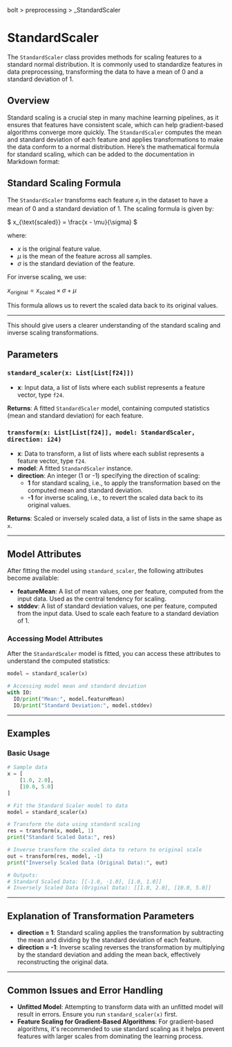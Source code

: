 bolt > preprocessing > _StandardScaler
# StandardScaler

The `StandardScaler` class provides methods for scaling features to a standard normal distribution. It is commonly used to standardize features in data preprocessing, transforming the data to have a mean of 0 and a standard deviation of 1.

## Overview

Standard scaling is a crucial step in many machine learning pipelines, as it ensures that features have consistent scale, which can help gradient-based algorithms converge more quickly. The `StandardScaler` computes the mean and standard deviation of each feature and applies transformations to make the data conform to a normal distribution.
Here’s the mathematical formula for standard scaling, which can be added to the documentation in Markdown format:

## Standard Scaling Formula

The `StandardScaler` transforms each feature $` x_i `$ in the dataset to have a mean of 0 and a standard deviation of 1. The scaling formula is given by:

$`
x_{\text{scaled}} = \frac{x - \mu}{\sigma}
`$

where:
- $` x `$ is the original feature value.
- $` \mu `$ is the mean of the feature across all samples.
- $` \sigma `$ is the standard deviation of the feature.

For inverse scaling, we use:

$`
x_{\text{original}} = x_{\text{scaled}} \times \sigma + \mu
`$

This formula allows us to revert the scaled data back to its original values.

---

This should give users a clearer understanding of the standard scaling and inverse scaling transformations.

## Parameters

### `standard_scaler(x: List[List[f24]])`

- **x**: Input data, a list of lists where each sublist represents a feature vector, type `f24`.

**Returns**: A fitted `StandardScaler` model, containing computed statistics (mean and standard deviation) for each feature.

### `transform(x: List[List[f24]], model: StandardScaler, direction: i24)`

- **x**: Data to transform, a list of lists where each sublist represents a feature vector, type `f24`.
- **model**: A fitted `StandardScaler` instance.
- **direction**: An integer (1 or -1) specifying the direction of scaling:
  - **1** for standard scaling, i.e., to apply the transformation based on the computed mean and standard deviation.
  - **-1** for inverse scaling, i.e., to revert the scaled data back to its original values.

**Returns**: Scaled or inversely scaled data, a list of lists in the same shape as `x`.

---

## Model Attributes

After fitting the model using `standard_scaler`, the following attributes become available:

- **featureMean**: A list of mean values, one per feature, computed from the input data. Used as the central tendency for scaling.
- **stddev**: A list of standard deviation values, one per feature, computed from the input data. Used to scale each feature to a standard deviation of 1.

### Accessing Model Attributes

After the `StandardScaler` model is fitted, you can access these attributes to understand the computed statistics:

```python
model = standard_scaler(x)

# Accessing model mean and standard deviation
with IO:
  IO/print("Mean:", model.featureMean)
  IO/print("Standard Deviation:", model.stddev)
```

---

## Examples

### Basic Usage

```python
# Sample data
x = [
    [1.0, 2.0],
    [10.0, 5.0]
]

# Fit the Standard Scaler model to data
model = standard_scaler(x)

# Transform the data using standard scaling
res = transform(x, model, 1)
print("Standard Scaled Data:", res)

# Inverse transform the scaled data to return to original scale
out = transform(res, model, -1)
print("Inversely Scaled Data (Original Data):", out)

# Outputs:
# Standard Scaled Data: [[-1.0, -1.0], [1.0, 1.0]]
# Inversely Scaled Data (Original Data): [[1.0, 2.0], [10.0, 5.0]]
```

---

## Explanation of Transformation Parameters

- **direction = 1**: Standard scaling applies the transformation by subtracting the mean and dividing by the standard deviation of each feature.
- **direction = -1**: Inverse scaling reverses the transformation by multiplying by the standard deviation and adding the mean back, effectively reconstructing the original data.

---

## Common Issues and Error Handling

- **Unfitted Model**: Attempting to transform data with an unfitted model will result in errors. Ensure you run `standard_scaler(x)` first.
- **Feature Scaling for Gradient-Based Algorithms**: For gradient-based algorithms, it's recommended to use standard scaling as it helps prevent features with larger scales from dominating the learning process.
